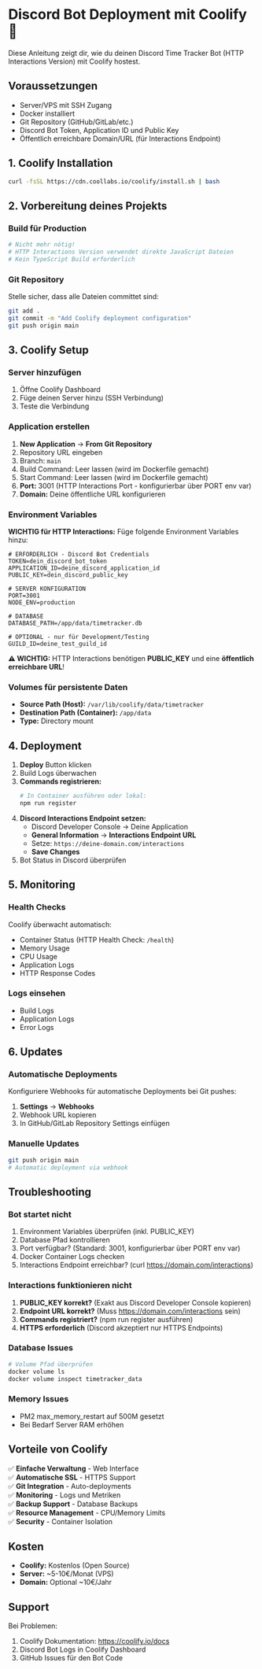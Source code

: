 # Discord Bot Deployment mit Coolify 🚀

Diese Anleitung zeigt dir, wie du deinen Discord Time Tracker Bot (HTTP Interactions Version) mit Coolify hostest.

## Voraussetzungen

- Server/VPS mit SSH Zugang
- Docker installiert
- Git Repository (GitHub/GitLab/etc.)
- Discord Bot Token, Application ID und Public Key
- Öffentlich erreichbare Domain/URL (für Interactions Endpoint)

## 1. Coolify Installation

```bash
curl -fsSL https://cdn.coollabs.io/coolify/install.sh | bash
```

## 2. Vorbereitung deines Projekts

### Build für Production

```bash
# Nicht mehr nötig!
# HTTP Interactions Version verwendet direkte JavaScript Dateien
# Kein TypeScript Build erforderlich
```

### Git Repository

Stelle sicher, dass alle Dateien committet sind:

```bash
git add .
git commit -m "Add Coolify deployment configuration"
git push origin main
```

## 3. Coolify Setup

### Server hinzufügen

1. Öffne Coolify Dashboard
2. Füge deinen Server hinzu (SSH Verbindung)
3. Teste die Verbindung

### Application erstellen

1. **New Application** → **From Git Repository**
2. Repository URL eingeben
3. Branch: `main`
4. Build Command: Leer lassen (wird im Dockerfile gemacht)
5. Start Command: Leer lassen (wird im Dockerfile gemacht)
6. **Port:** 3001 (HTTP Interactions Port - konfigurierbar über PORT env var)
7. **Domain:** Deine öffentliche URL konfigurieren

### Environment Variables

**WICHTIG für HTTP Interactions:** Füge folgende Environment Variables hinzu:

```env
# ERFORDERLICH - Discord Bot Credentials
TOKEN=dein_discord_bot_token
APPLICATION_ID=deine_discord_application_id
PUBLIC_KEY=dein_discord_public_key

# SERVER KONFIGURATION
PORT=3001
NODE_ENV=production

# DATABASE
DATABASE_PATH=/app/data/timetracker.db

# OPTIONAL - nur für Development/Testing
GUILD_ID=deine_test_guild_id
```

**⚠️ WICHTIG:** HTTP Interactions benötigen **PUBLIC_KEY** und eine **öffentlich erreichbare URL**!

### Volumes für persistente Daten

- **Source Path (Host):** `/var/lib/coolify/data/timetracker`
- **Destination Path (Container):** `/app/data`
- **Type:** Directory mount

## 4. Deployment

1. **Deploy** Button klicken
2. Build Logs überwachen
3. **Commands registrieren:**
   ```bash
   # In Container ausführen oder lokal:
   npm run register
   ```
4. **Discord Interactions Endpoint setzen:**
   - Discord Developer Console → Deine Application
   - **General Information** → **Interactions Endpoint URL**
   - Setze: `https://deine-domain.com/interactions`
   - **Save Changes**
5. Bot Status in Discord überprüfen

## 5. Monitoring

### Health Checks

Coolify überwacht automatisch:

- Container Status (HTTP Health Check: `/health`)
- Memory Usage
- CPU Usage
- Application Logs
- HTTP Response Codes

### Logs einsehen

- Build Logs
- Application Logs
- Error Logs

## 6. Updates

### Automatische Deployments

Konfiguriere Webhooks für automatische Deployments bei Git pushes:

1. **Settings** → **Webhooks**
2. Webhook URL kopieren
3. In GitHub/GitLab Repository Settings einfügen

### Manuelle Updates

```bash
git push origin main
# Automatic deployment via webhook
```

## Troubleshooting

### Bot startet nicht

1. Environment Variables überprüfen (inkl. PUBLIC_KEY)
2. Database Pfad kontrollieren
3. Port verfügbar? (Standard: 3001, konfigurierbar über PORT env var)
4. Docker Container Logs checken
5. Interactions Endpoint erreichbar? (curl https://domain.com/interactions)

### Interactions funktionieren nicht

1. **PUBLIC_KEY korrekt?** (Exakt aus Discord Developer Console kopieren)
2. **Endpoint URL korrekt?** (Muss https://domain.com/interactions sein)
3. **Commands registriert?** (npm run register ausführen)
4. **HTTPS erforderlich** (Discord akzeptiert nur HTTPS Endpoints)

### Database Issues

```bash
# Volume Pfad überprüfen
docker volume ls
docker volume inspect timetracker_data
```

### Memory Issues

- PM2 max_memory_restart auf 500M gesetzt
- Bei Bedarf Server RAM erhöhen

## Vorteile von Coolify

✅ **Einfache Verwaltung** - Web Interface  
✅ **Automatische SSL** - HTTPS Support  
✅ **Git Integration** - Auto-deployments  
✅ **Monitoring** - Logs und Metriken  
✅ **Backup Support** - Database Backups  
✅ **Resource Management** - CPU/Memory Limits  
✅ **Security** - Container Isolation

## Kosten

- **Coolify:** Kostenlos (Open Source)
- **Server:** ~5-10€/Monat (VPS)
- **Domain:** Optional ~10€/Jahr

## Support

Bei Problemen:

1. Coolify Dokumentation: https://coolify.io/docs
2. Discord Bot Logs in Coolify Dashboard
3. GitHub Issues für den Bot Code
